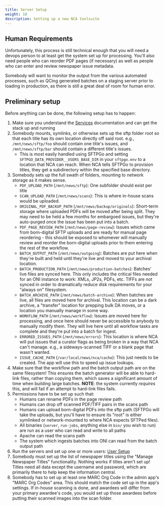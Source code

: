 ```yaml
---
title: Server Setup
weight: 10
description: Setting up a new NCA toolsuite
---
```


## Human Requirements

Unfortunately, this process is still technical enough that you will need a
devops person to at least get the system set up for processing.  You'll also
need people who can reorder PDF pages (if necessary) as well as people who can
enter and review newspaper issue metadata.

Somebody will want to monitor the output from the various automated processes,
such as QCing generated batches on a staging server prior to loading in
production, as there is still a great deal of room for human error.

## Preliminary setup

Before anything can be done, the following setup has to happen:

1. Make sure you understand the [Services](/setup/services) documentation and
   can get the stack up and running
1. Somebody mounts, symlinks, or otherwise sets up the sftp folder root so that
   each title has its own location directly off said root.  e.g.,
   `/mnt/news/sftp/foo` should contain one title's issues, and
   `/mnt/news/sftp/bar` should contain a different title's issues.
   - This is most easily handled using SFTPGo and setting
     `SFTPGO_DATA_PROVIDER__USERS_BASE_DIR` in your `sftpgo.env` to a location
     that NCA can reach. When NCA tells SFTPGo to provision titles, they get a
     subdirectory within the specified base directory.
1. Somebody sets up the full swath of folders, mounting to network storage
   as it makes sense.
   - `PDF_UPLOAD_PATH` (`/mnt/news/sftp`): One subfolder should exist per title
   - `SCAN_UPLOAD_PATH` (`/mnt/news/scans`): This is where in-house scans would be uploaded.
   - `ORIGINAL_PDF_BACKUP_PATH` (`/mnt/news/backup/originals`): Short-term storage
     where uploaded PDFs will be moved after being split.  They may need to be
     held a few months for embargoed issues, but they're auto-purged once the
     issue has been put into a batch.
   - `PDF_PAGE_REVIEW_PATH` (`/mnt/news/page-review`): Issues which came from
     born-digital SFTP uploads and are ready for manual page reordering - this
     should be exposed to whomever will manually review and reorder the
     born-digital uploads prior to them entering the rest of the workflow.
   - `BATCH_OUTPUT_PATH` (`/mnt/news/outgoing`): Batches are put here when
     they're built and held until they're live and moved to your archival
     location.
   - `BATCH_PRODUCTION_PATH` (`/mnt/news/production-batches`): Batches' live
     files are synced here. This only includes the critical files needed for an
     ONI instance to work: XMLs, JP2s, PDFs, etc. TIFFs are not synced in order
     to dramatically reduce disk requirements for your "always on" filesystem.
   - `BATCH_ARCHIVE_PATH` (`/mnt/news/batch-archive`): When batches are live,
     all files are moved here for archival. This location can be a dark
     archive, a "transfer" location for prepping bulk DA moves, or a location
     you manually manage in some way.
   - `WORKFLOW_PATH` (`/mnt/news/workflow`): Issues are moved here for
     processing, and once here should never be accessible to anybody to
     manually modify them.  They will live here until all workflow tasks are
     complete and they're put into a batch for ingest.
   - `ERRORED_ISSUES_PATH` (`/mnt/news/errors`): This location is where NCA
     will put issues that a curator flags as being broken in a way that NCA
     can't manage. e.g., a sideways-scanned TIFF or a blank page that wasn't
     wanted.
   - `ISSUE_CACHE_PATH` (`/var/local/news/nca/cache`): This just needs to be
     created.  The app will use this to speed up issue lookups.
1. Make sure that the workflow path and the batch output path are on the same
   filesystem!  This ensures the batch generator will be able to hard-link
   files, rather than copying them, which saves a significant amount of time
   when building large batches.  **NOTE**: the system currently *requires*
   this, and will fail if an attempt to hard-link files fails.
1. Permissions have to be set up such that:
   - Humans can rename PDFs in the page review path
   - Humans can drop off scanned PDF/TIFF pairs in the scans path
   - Humans can upload born-digital PDFs into the sftp path (SFTPGo will take
     the uploads, but you'll have to ensure its "root" is either symlinked or
     network-mounted to where NCA expects SFTPed files).
   - All binaries (`server`, `run-jobs`, anything else in `bin/` you wish to
     run) are run as a user who can read and write to all paths
   - Apache can read the scans path
   - The system which ingests batches into ONI can read from the batch
     output path
1. Run the servers and set up one or more users: [User Setup](/setup/user-setup)
1. Somebody must set up the list of newspaper titles using the "Manage
   Newspaper Titles" functionality.  Nothing works if titles aren't set up!
   Titles need all data except the username and password, which are primarily
   there to help keep the information central.
1. Somebody has to set up at least one MARC Org Code in the admin app's "MARC
   Org Codes" area.  This should match the code set up in the app's settings.
   If in-house scanning is done, and awardees will differ from your primary
   awardee's code, you would set up those awardees before putting their scanned
   images into the scan folder.
